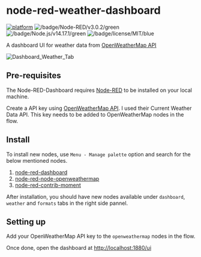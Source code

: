 # node-red-weather-dashboard

[![platform](https://img.shields.io/badge/platform-Node--RED-red)](https://nodered.org)
![/badge/Node-RED/v3.0.2/green](https://badgen.net/badge/Node-RED/v3.0.2/green)
![/badge/Node.js/v14.17.1/green](https://badgen.net/badge/Node.js/v14.17.1/green)
![/badge/license/MIT/blue](https://badgen.net/badge/license/MIT/blue)

A dashboard UI for weather data from [OpenWeatherMap API](https://openweathermap.org/api)

![Dashboard_Weather_Tab](https://user-images.githubusercontent.com/57269629/192207403-2b83761c-18fc-4817-9d2e-1dce0985c4f0.png)

## Pre-requisites

The Node-RED-Dashboard requires [Node-RED](https://nodered.org) to be installed on your local machine.

Create a API key using [OpenWeatherMap API](https://openweathermap.org/api). I used their Current Weather Data API. This key needs to be added to OpenWeatherMap nodes in the flow.

## Install

To install new nodes, use `Menu - Manage palette` option and search for the below mentioned nodes.
1. [node-red-dashboard](https://flows.nodered.org/node/node-red-dashboard)
2. [node-red-node-openweathermap](https://flows.nodered.org/node/node-red-node-openweathermap)
3. [node-red-contrib-moment](https://flows.nodered.org/node/node-red-contrib-moment)

After installation, you should have new nodes available under `dashboard`, `weather` and `formats` tabs in the right side pannel. 

## Setting up

Add your OpenWeatherMap API key to the `openweathermap` nodes in the flow.

Once done, open the dashboard at <http://localhost:1880/ui> 


